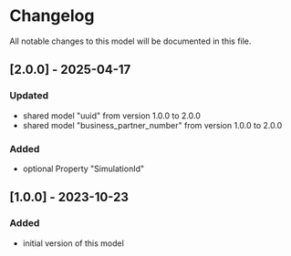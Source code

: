 # Changelog
All notable changes to this model will be documented in this file.

## [2.0.0] - 2025-04-17

### Updated
- shared model "uuid" from version 1.0.0 to 2.0.0
- shared model "business_partner_number" from version 1.0.0 to 2.0.0

### Added
- optional Property "SimulationId"

## [1.0.0] - 2023-10-23

### Added
- initial version of this model